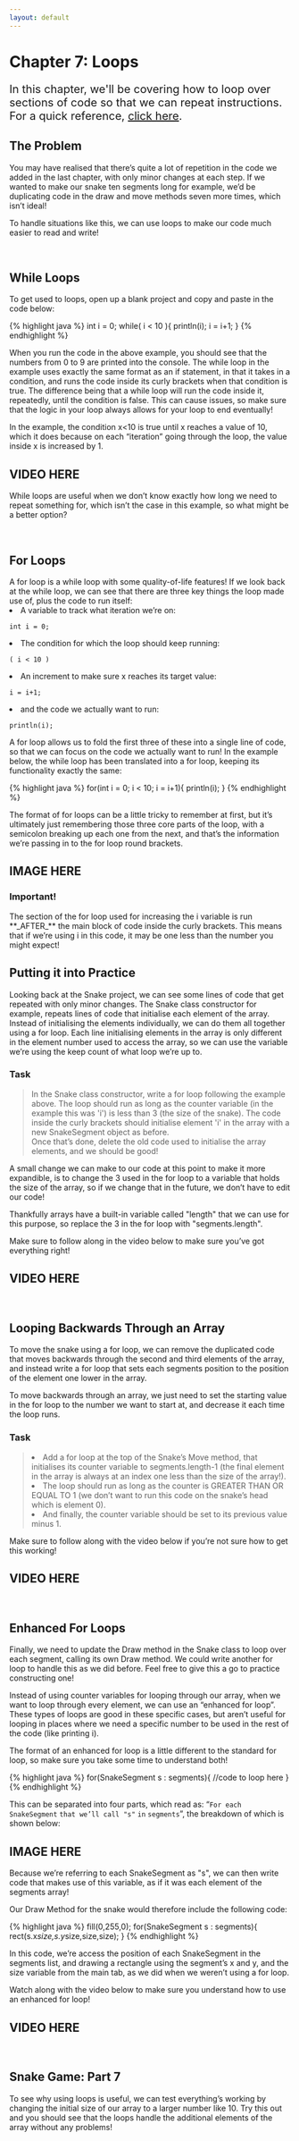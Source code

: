 ```yaml
---
layout: default
---
```


<h1>Chapter 7: Loops</h1>
<p style="font-size:20px">
In this chapter, we'll be covering how to loop over sections of code so that we can repeat instructions.
<br>
For a quick reference, <a href="../QuickReference/loops">click here</a>.
<br>

<h2>The Problem</h2>
You may have realised that there’s quite a lot of repetition in the code we added in the last chapter, with only minor changes at each step. If we wanted to make our snake ten segments long for example, we’d be duplicating code in the draw and move methods seven more times, which isn’t ideal!


To handle situations like this, we can use loops to make our code much easier to read and write!



<br>
<h2  id="while_loops">While Loops</h2>
To get used to loops, open up a blank project and copy and paste in the code below:

{% highlight java %}
int i = 0;
while( i < 10 ){
  println(i);
  i = i+1;
}
{% endhighlight %}
<br>

When you run the code in the above example, you should see that the numbers from 0 to 9 are printed into the console.
The while loop in the example uses exactly the same format as an if statement, in that it takes in a condition, and runs the code inside its curly brackets when that condition is true. The difference being that a while loop will run the code inside it, repeatedly, until the condition is false.
This can cause issues, so make sure that the logic in your loop always allows for your loop to end eventually!

In the example, the condition x<10 is true until x reaches a value of 10, which it does because on each “iteration” going through the loop, the value inside x is increased by 1.

<H2>VIDEO HERE</H2>

While loops are useful when we don’t know exactly how long we need to repeat something for, which isn’t the case in this example, so what might be a better option?


<br>
<h2  id="for_loops">For Loops</h2>
A for loop is a while loop with some quality-of-life features!
If we look back at the while loop, we can see that there are three key things the loop made use of, plus the code to run itself:
<li>A variable to track what iteration we’re on:</li> 

`int i = 0;`


<li>The condition for which the loop should keep running:</li>

`( i < 10 )`


<li>An increment to make sure x reaches its target value:</li>

`i = i+1;`

<li>and the code we actually want to run:</li>

`println(i);`

A for loop allows us to fold the first three of these into a single line of code, so that we can focus on the code we actually want to run!
In the example below, the while loop has been translated into a for loop, keeping its functionality exactly the same:

{% highlight java %}
for(int i = 0; i < 10; i = i+1){
  println(i);
}
{% endhighlight %}
<br>

The format of for loops can be a little tricky to remember at first, but it’s ultimately just remembering those three core parts of the loop, with a semicolon breaking up each one from the next, and that’s the information we’re passing in to the for loop round brackets.

<h2>IMAGE HERE</h2>

<h3>Important!</h3>
The section of the for loop used for increasing the i variable is run **_AFTER_** the main block of code inside the curly brackets. This means that if we’re using i in this code, it may be one less than the number you might expect!



<br>
<h2  id="putting_it_into_practice">Putting it into Practice</h2>
Looking back at the Snake project, we can see some lines of code that get repeated with only minor changes. The Snake class constructor for example, repeats lines of code that initialise each element of the array.
Instead of initialising the elements individually, we can do them all together using a for loop. Each line initialising elements in the array is only different in the element number used to access the array, so we can use the variable we’re using the keep count of what loop we’re up to.

<h3>Task</h3>
<blockquote>
In the Snake class constructor, write a for loop following the example above. The loop should run as long as the counter variable (in the example this was 'i') is less than 3 (the size of the snake). The code inside the curly brackets should initialise element 'i' in the array with a new SnakeSegment object as before.

<br>
Once that’s done, delete the old code used to initialise the array elements, and we should be good!
</blockquote>
A small change we can make to our code at this point to make it more expandible, is to change the 3 used in the for loop to a variable that holds the size of the array, so if we change that in the future, we don’t have to edit our code!

Thankfully arrays have a built-in variable called "length" that we can use for this purpose, so replace the 3 in the for loop with "segments.length".

Make sure to follow along in the video below to make sure you’ve got everything right!


<H2>VIDEO HERE</H2>

<br>
<h2  id="looping_backwards_through_an_array">Looping Backwards Through an Array</h2>
To move the snake using a for loop, we can remove the duplicated code that moves backwards through the second and third elements of the array, and instead write a for loop that sets each segments position to the position of the element one lower in the array.


To move backwards through an array, we just need to set the starting value in the for loop to the number we want to start at, and decrease it each time the loop runs.

<h3>Task</h3>
<blockquote>
<li>Add a for loop at the top of the Snake’s Move method, that initialises its counter variable to segments.length-1 (the final element in the array is always at an index one less than the size of the array!).</li>

<li>The loop should run as long as the counter is GREATER THAN OR EQUAL TO 1 (we don’t want to run this code on the snake’s head which is element 0).</li>

<li>And finally, the counter variable should be set to its previous value minus 1.</li>
</blockquote>

Make sure to follow along with the video below if you’re not sure how to get this working!


<H2>VIDEO HERE</H2>

<br>
<h2  id="enhanced_for_loops">Enhanced For Loops</h2>

Finally, we need to update the Draw method in the Snake class to loop over each segment, calling its own Draw method.
We could write another for loop to handle this as we did before. Feel free to give this a go to practice constructing one!


Instead of using counter variables for looping through our array, when we want to loop through every element, we can use an “enhanced for loop”. These types of loops are good in these specific cases, but aren’t useful for looping in places where we need a specific number to be used in the rest of the code (like printing i).


The format of an enhanced for loop is a little different to the standard for loop, so make sure you take some time to understand both!


{% highlight java %}
for(SnakeSegment s : segments){
//code to loop here
}
{% endhighlight %}

This can be separated into four parts, which read as: “`For each SnakeSegment` `that we’ll call "s"` `in` `segments`”, the breakdown of which is shown below:

<h2>IMAGE HERE</h2>

Because we’re referring to each SnakeSegment as "s", we can then write code that makes use of this variable, as if it was each element of the segments array!


Our Draw Method for the snake would therefore include the following code:


{% highlight java %}
fill(0,255,0);
for(SnakeSegment s : segments){    
  rect(s.x*size,s.y*size,size,size);
}
{% endhighlight %}

In this code, we’re access the position of each SnakeSegment in the segments list, and drawing a rectangle using the segment’s x and y, and the size variable from the main tab, as we did when we weren’t using a for loop.

Watch along with the video below to make sure you understand how to use an enhanced for loop!


<H2>VIDEO HERE</H2>

<br>
<h2 id="snake_video">Snake Game: Part 7</h2>
To see why using loops is useful, we can test everything’s working by changing the initial size of our array to a larger number like 10. Try this out and you should see that the loops handle the additional elements of the array without any problems!
<div style="display: flex; justify-content: center; align-items: center; height: 100%;">
  <video width="600" controls style="max-width: 100%;">
    <source src="{{ site.baseurl }}/Videos/SnakeChapter7.mp4" type="video/mp4">
    Your browser does not support the video tag.
  </video>
</div>

<br>
<h2>Summary</h2>
This chapter covers the use of three different types of loops. Make sure to go back over the chapter if you're unsure at all on how to implement any of the content we've covered.


<br>
<h2>Explore</h2>
<ul>
    <li><h3><a href="../Extras/Switch_Statements">To run different code when a variable is set to different values do I have to use a massive set of if/else statements?</a></h3></li>
</ul>

<p style="font-size: 30px; text-align: right;"><a href="./arraylists">Chapter 8 >></a></p>

<br>
<br>
<br>

	{% include quiz_script.html %}